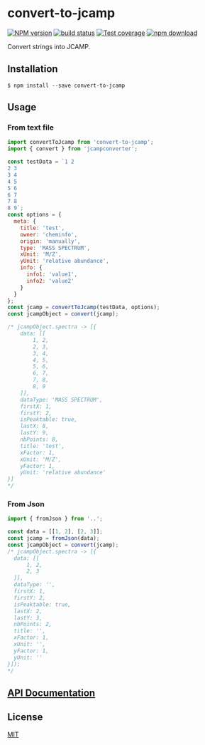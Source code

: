 # convert-to-jcamp

[![NPM version][npm-image]][npm-url]
[![build status][travis-image]][travis-url]
[![Test coverage][codecov-image]][codecov-url]
[![npm download][download-image]][download-url]

Convert strings into JCAMP.

## Installation

`$ npm install --save convert-to-jcamp`

## Usage

### From text file

```js
import convertToJcamp from 'convert-to-jcamp';
import { convert } from 'jcampconverter';

const testData = `1 2
2 3
3 4
4 5
5 6
6 7
7 8
8 9`;
const options = {
  meta: {
    title: 'test',
    owner: 'cheminfo',
    origin: 'manually',
    type: 'MASS SPECTRUM',
    xUnit: 'M/Z',
    yUnit: 'relative abundance',
    info: {
      info1: 'value1',
      info2: 'value2'
    }
  }
};
const jcamp = convertToJcamp(testData, options);
const jcampObject = convert(jcamp);

/* jcampObject.spectra -> [{
    data: [[
        1, 2,
        2, 3,
        3, 4,
        4, 5,
        5, 6,
        6, 7,
        7, 8,
        8, 9
    ]],
    dataType: 'MASS SPECTRUM',
    firstX: 1,
    firstY: 2,
    isPeaktable: true,
    lastX: 8,
    lastY: 9,
    nbPoints: 8,
    title: 'test',
    xFactor: 1,
    xUnit: 'M/Z',
    yFactor: 1,
    yUnit: 'relative abundance'
}]
*/
```

### From Json

```js
import { fromJson } from '..';

const data = [[1, 2], [2, 3]];
const jcamp = fromJson(data);
const jcampObject = convert(jcamp);
/* jcampObject.spectra -> [{
  data: [[
      1, 2,
      2, 3
  ]],
  dataType: '',
  firstX: 1,
  firstY: 2,
  isPeaktable: true,
  lastX: 2,
  lastY: 3,
  nbPoints: 2,
  title: '',
  xFactor: 1,
  xUnit: '',
  yFactor: 1,
  yUnit: ''
}]);
*/
```

## [API Documentation](https://cheminfo-js.github.io/convert-to-jcamp/)

## License

[MIT](./LICENSE)

[npm-image]: https://img.shields.io/npm/v/convert-to-jcamp.svg?style=flat-square
[npm-url]: https://npmjs.org/package/convert-to-jcamp
[travis-image]: https://img.shields.io/travis/cheminfo-js/convert-to-jcamp/master.svg?style=flat-square
[travis-url]: https://travis-ci.org/cheminfo-js/convert-to-jcamp
[codecov-image]: https://img.shields.io/codecov/c/github/cheminfo-js/convert-to-jcamp.svg?style=flat-square
[codecov-url]: https://codecov.io/gh/cheminfo-js/convert-to-jcamp
[download-image]: https://img.shields.io/npm/dm/convert-to-jcamp.svg?style=flat-square
[download-url]: https://npmjs.org/package/convert-to-jcamp
